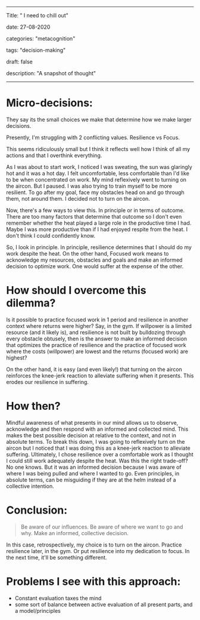 
---

Title: " I need to chill out"

date: 27-08-2020

categories: "metacognition"

tags: "decision-making"

draft: false

description: "A snapshot of thought"

---


# Micro-decisions:

They say its the small choices we make that determine how we make larger decisions.

Presently, I'm struggling with 2 conflicting values. Resilience vs Focus.

This seems ridiculously small but I think it reflects well how I think of all my actions and that I overthink everything.

As I was about to start work, I noticed I was sweating, the sun was glaringly hot and it was a hot day. I felt uncomfortable, less comfortable than I'd like to be when concentrated on work. My mind reflexively went to turning on the aircon.
But I paused. I was also trying to train myself to be more resilient. To go after my goal, face my obstacles head on and go through them, not around them.
I decided not to turn on the aircon.

Now, there's a few ways to view this. In principle or in terms of outcome. There are too many factors that determine that outcome so I don't even remember whether the heat played a large role in the productive time I had. Maybe I was more productive than if I had enjoyed respite from the heat. I don't think I could confidently know.

So, I look in principle. In principle, resilience determines that I should do my work despite the heat. On the other hand, Focused work means to acknowledge my resources, obstacles and goals and make an informed decision to optimize work. One would suffer at the expense of the other.

# How should I overcome this dilemma?
Is it possible to practice focused work in 1 period and resilience in another context where returns were higher? Say, in the gym.
If willpower is a limited resource (and it likely is), and resilience is not built by bulldozing through every obstacle obtusely, then is the answer to make an informed decision that optimizes the practice of resilience and the practice of focused work where the costs (willpower) are lowest and the returns (focused work) are highest?

On the other hand, it is easy (and even likely!) that turning on the aircon reinforces the knee-jerk reaction to alleviate suffering when it presents. This erodes our resilience in suffering.

# How then?
Mindful awareness of what presents in our mind allows us to observe, acknowledge and then respond with an informed and collected mind. This makes the best possible decision at relative to the context, and not in absolute terms.
To break this down, I was going to reflexively turn on the aircon but I noticed that I was doing this as a knee-jerk reaction to alleviate suffering. Ultimately, I chose resilience over a comfortable work as I thought I could still work adequately despite the heat. Was this the right trade-off? No one knows. But it was an informed decision because I was aware of where I was being pulled and where I wanted to go. Even principles, in absolute terms, can be misguiding if they are at the helm instead of a collective intention.

# Conclusion:

>Be aware of our influences. Be aware of where we want to go and why. Make an informed, collective decision. 

In this case, retrospectively, my choice is to turn on the aircon. Practice resilience later, in the gym. Or put resilience into my dedication to focus.
In the next time, it'll be something different.

# Problems I see with this approach:

- Constant evaluation taxes the mind
- some sort of balance between active evaluation of all present parts, and a model/principles